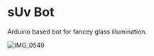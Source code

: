 # sUv Bot

Arduino based bot for fancey glass illumination.

![IMG_0549](https://github.com/xeweva/sUv-Bot/assets/54597813/dddf0378-ee2e-4326-b7a7-6a228ef5232c)
